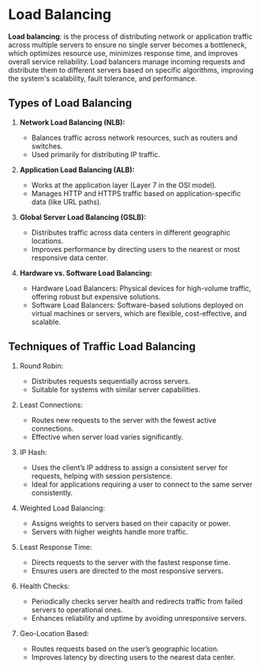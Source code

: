 # Load Balancing

**Load balancing**: is the process of distributing network or application traffic across multiple servers to ensure no single server becomes a bottleneck, which optimizes resource use, minimizes response time, and improves overall service reliability. Load balancers manage incoming requests and distribute them to different servers based on specific algorithms, improving the system's scalability, fault tolerance, and performance.

## Types of Load Balancing

1.  **Network Load Balancing (NLB):**

    - Balances traffic across network resources, such as routers and switches.
    - Used primarily for distributing IP traffic.

2.  **Application Load Balancing (ALB):**

    - Works at the application layer (Layer 7 in the OSI model).
    - Manages HTTP and HTTPS traffic based on application-specific data (like URL paths).

3.  **Global Server Load Balancing (GSLB):**

    - Distributes traffic across data centers in different geographic locations.
    - Improves performance by directing users to the nearest or most responsive data center.

4.  **Hardware vs. Software Load Balancing:**

    - Hardware Load Balancers: Physical devices for high-volume traffic, offering robust but expensive solutions.
    - Software Load Balancers: Software-based solutions deployed on virtual machines or servers, which are flexible, cost-effective, and scalable.

## Techniques of Traffic Load Balancing

1. Round Robin:

   - Distributes requests sequentially across servers.
   - Suitable for systems with similar server capabilities.

2. Least Connections:

   - Routes new requests to the server with the fewest active connections.
   - Effective when server load varies significantly.

3. IP Hash:

   - Uses the client’s IP address to assign a consistent server for requests, helping with session persistence.
   - Ideal for applications requiring a user to connect to the same server consistently.

4. Weighted Load Balancing:

   - Assigns weights to servers based on their capacity or power.
   - Servers with higher weights handle more traffic.

5. Least Response Time:

   - Directs requests to the server with the fastest response time.
   - Ensures users are directed to the most responsive servers.

6. Health Checks:

   - Periodically checks server health and redirects traffic from failed servers to operational ones.
   - Enhances reliability and uptime by avoiding unresponsive servers.

7. Geo-Location Based:

   - Routes requests based on the user’s geographic location.
   - Improves latency by directing users to the nearest data center.
